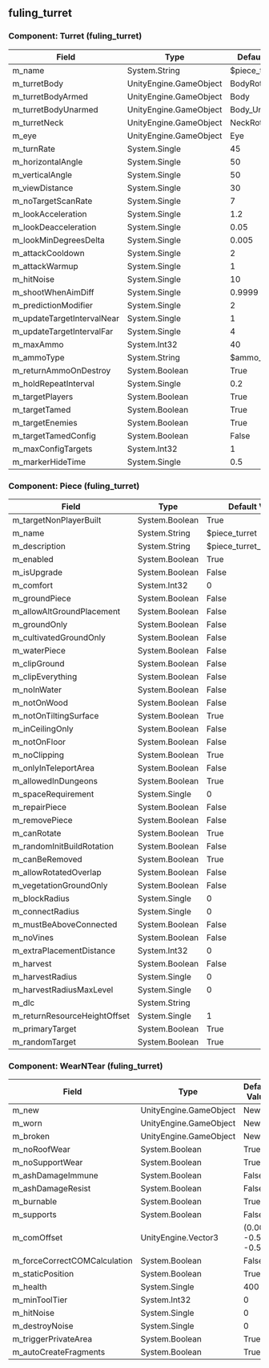 ## fuling_turret

### Component: Turret (fuling_turret)

|Field|Type|Default Value|
|---|---|---|
|m_name|System.String|$piece_turret|
|m_turretBody|UnityEngine.GameObject|BodyRotation|
|m_turretBodyArmed|UnityEngine.GameObject|Body|
|m_turretBodyUnarmed|UnityEngine.GameObject|Body_Unarmed|
|m_turretNeck|UnityEngine.GameObject|NeckRotation|
|m_eye|UnityEngine.GameObject|Eye|
|m_turnRate|System.Single|45|
|m_horizontalAngle|System.Single|50|
|m_verticalAngle|System.Single|50|
|m_viewDistance|System.Single|30|
|m_noTargetScanRate|System.Single|7|
|m_lookAcceleration|System.Single|1.2|
|m_lookDeacceleration|System.Single|0.05|
|m_lookMinDegreesDelta|System.Single|0.005|
|m_attackCooldown|System.Single|2|
|m_attackWarmup|System.Single|1|
|m_hitNoise|System.Single|10|
|m_shootWhenAimDiff|System.Single|0.9999|
|m_predictionModifier|System.Single|2|
|m_updateTargetIntervalNear|System.Single|1|
|m_updateTargetIntervalFar|System.Single|4|
|m_maxAmmo|System.Int32|40|
|m_ammoType|System.String|$ammo_turretbolt|
|m_returnAmmoOnDestroy|System.Boolean|True|
|m_holdRepeatInterval|System.Single|0.2|
|m_targetPlayers|System.Boolean|True|
|m_targetTamed|System.Boolean|True|
|m_targetEnemies|System.Boolean|True|
|m_targetTamedConfig|System.Boolean|False|
|m_maxConfigTargets|System.Int32|1|
|m_markerHideTime|System.Single|0.5|

### Component: Piece (fuling_turret)

|Field|Type|Default Value|
|---|---|---|
|m_targetNonPlayerBuilt|System.Boolean|True|
|m_name|System.String|$piece_turret|
|m_description|System.String|$piece_turret_description|
|m_enabled|System.Boolean|True|
|m_isUpgrade|System.Boolean|False|
|m_comfort|System.Int32|0|
|m_groundPiece|System.Boolean|False|
|m_allowAltGroundPlacement|System.Boolean|False|
|m_groundOnly|System.Boolean|False|
|m_cultivatedGroundOnly|System.Boolean|False|
|m_waterPiece|System.Boolean|False|
|m_clipGround|System.Boolean|False|
|m_clipEverything|System.Boolean|False|
|m_noInWater|System.Boolean|False|
|m_notOnWood|System.Boolean|False|
|m_notOnTiltingSurface|System.Boolean|True|
|m_inCeilingOnly|System.Boolean|False|
|m_notOnFloor|System.Boolean|False|
|m_noClipping|System.Boolean|True|
|m_onlyInTeleportArea|System.Boolean|False|
|m_allowedInDungeons|System.Boolean|True|
|m_spaceRequirement|System.Single|0|
|m_repairPiece|System.Boolean|False|
|m_removePiece|System.Boolean|False|
|m_canRotate|System.Boolean|True|
|m_randomInitBuildRotation|System.Boolean|False|
|m_canBeRemoved|System.Boolean|True|
|m_allowRotatedOverlap|System.Boolean|False|
|m_vegetationGroundOnly|System.Boolean|False|
|m_blockRadius|System.Single|0|
|m_connectRadius|System.Single|0|
|m_mustBeAboveConnected|System.Boolean|False|
|m_noVines|System.Boolean|False|
|m_extraPlacementDistance|System.Int32|0|
|m_harvest|System.Boolean|False|
|m_harvestRadius|System.Single|0|
|m_harvestRadiusMaxLevel|System.Single|0|
|m_dlc|System.String||
|m_returnResourceHeightOffset|System.Single|1|
|m_primaryTarget|System.Boolean|True|
|m_randomTarget|System.Boolean|True|

### Component: WearNTear (fuling_turret)

|Field|Type|Default Value|
|---|---|---|
|m_new|UnityEngine.GameObject|New|
|m_worn|UnityEngine.GameObject|New|
|m_broken|UnityEngine.GameObject|New|
|m_noRoofWear|System.Boolean|True|
|m_noSupportWear|System.Boolean|True|
|m_ashDamageImmune|System.Boolean|False|
|m_ashDamageResist|System.Boolean|False|
|m_burnable|System.Boolean|True|
|m_supports|System.Boolean|False|
|m_comOffset|UnityEngine.Vector3|(0.00, -0.50, -0.50)|
|m_forceCorrectCOMCalculation|System.Boolean|False|
|m_staticPosition|System.Boolean|True|
|m_health|System.Single|400|
|m_minToolTier|System.Int32|0|
|m_hitNoise|System.Single|0|
|m_destroyNoise|System.Single|0|
|m_triggerPrivateArea|System.Boolean|True|
|m_autoCreateFragments|System.Boolean|True|

